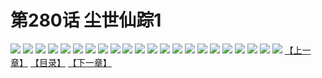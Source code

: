 # 第280话 尘世仙踪1
![](https://s2.baozimh.com/scomic/sanyanxiaotianlu-samanhua/0/279-fcmt/1.jpg)
![](https://s2.baozimh.com/scomic/sanyanxiaotianlu-samanhua/0/279-fcmt/2.jpg)
![](https://s2.baozimh.com/scomic/sanyanxiaotianlu-samanhua/0/279-fcmt/3.jpg)
![](https://s2.baozimh.com/scomic/sanyanxiaotianlu-samanhua/0/279-fcmt/4.jpg)
![](https://s2.baozimh.com/scomic/sanyanxiaotianlu-samanhua/0/279-fcmt/5.jpg)
![](https://s2.baozimh.com/scomic/sanyanxiaotianlu-samanhua/0/279-fcmt/6.jpg)
![](https://s2.baozimh.com/scomic/sanyanxiaotianlu-samanhua/0/279-fcmt/7.jpg)
![](https://s2.baozimh.com/scomic/sanyanxiaotianlu-samanhua/0/279-fcmt/8.jpg)
![](https://s2.baozimh.com/scomic/sanyanxiaotianlu-samanhua/0/279-fcmt/9.jpg)
![](https://s2.baozimh.com/scomic/sanyanxiaotianlu-samanhua/0/279-fcmt/10.jpg)
![](https://s2.baozimh.com/scomic/sanyanxiaotianlu-samanhua/0/279-fcmt/11.jpg)
![](https://s2.baozimh.com/scomic/sanyanxiaotianlu-samanhua/0/279-fcmt/12.jpg)
![](https://s2.baozimh.com/scomic/sanyanxiaotianlu-samanhua/0/279-fcmt/13.jpg)
![](https://s2.baozimh.com/scomic/sanyanxiaotianlu-samanhua/0/279-fcmt/14.jpg)
![](https://s2.baozimh.com/scomic/sanyanxiaotianlu-samanhua/0/279-fcmt/15.jpg)
![](https://s2.baozimh.com/scomic/sanyanxiaotianlu-samanhua/0/279-fcmt/16.jpg)
![](https://s2.baozimh.com/scomic/sanyanxiaotianlu-samanhua/0/279-fcmt/17.jpg)
![](https://s2.baozimh.com/scomic/sanyanxiaotianlu-samanhua/0/279-fcmt/18.jpg)
![](https://s2.baozimh.com/scomic/sanyanxiaotianlu-samanhua/0/279-fcmt/19.jpg)
![](https://s2.baozimh.com/scomic/sanyanxiaotianlu-samanhua/0/279-fcmt/20.jpg)
![](https://s2.baozimh.com/scomic/sanyanxiaotianlu-samanhua/0/279-fcmt/21.jpg)
![](https://s2.baozimh.com/scomic/sanyanxiaotianlu-samanhua/0/279-fcmt/22.jpg)
[【上一章】](./279.md)
[【目录】](./README.md)
[【下一章】](./281.md)
